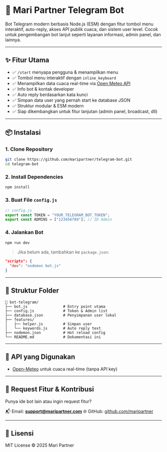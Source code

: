 # 🤖 Mari Partner Telegram Bot

Bot Telegram modern berbasis Node.js (ESM) dengan fitur tombol menu interaktif, auto-reply, akses API publik cuaca, dan sistem user level. Cocok untuk pengembangan bot lanjut seperti layanan informasi, admin panel, dan lainnya.

---

## ✨ Fitur Utama

- ✅ `/start` menyapa pengguna & menampilkan menu
- ✅ Tombol menu interaktif dengan `inline_keyboard`
- ✅ Menampilkan data cuaca real-time via [Open Meteo API](https://open-meteo.com/)
- ✅ Info bot & kontak developer
- ✅ Auto reply berdasarkan kata kunci
- ✅ Simpan data user yang pernah start ke database JSON
- ✅ Struktur modular & ESM modern
- ✅ Siap dikembangkan untuk fitur lanjutan (admin panel, broadcast, dll)

---

## 📦 Instalasi

### 1. Clone Repository

```bash
git clone https://github.com/maripartner/telegram-bot.git
cd telegram-bot
```

### 2. Install Dependencies

```bash
npm install
```

### 3. Buat File `config.js`

```js
// config.js
export const TOKEN = "YOUR_TELEGRAM_BOT_TOKEN";
export const ADMINS = ["123456789"]; // ID Admin
```

### 4. Jalankan Bot

```bash
npm run dev
```

> Jika belum ada, tambahkan ke `package.json`:

```json
"scripts": {
  "dev": "nodemon bot.js"
}
```

---

## 🔧 Struktur Folder

```
📁 bot-telegram/
├── bot.js                # Entry point utama
├── config.js             # Token & Admin list
├── database.json         # Penyimpanan user lokal
├── features/
│   ├── helper.js         # Simpan user
│   └── keywords.js       # Auto reply text
├── nodemon.json          # Hot reload config
└── README.md             # Dokumentasi ini
```

---

## 📡 API yang Digunakan

- [Open-Meteo](https://open-meteo.com/) untuk cuaca real-time (tanpa API key)

---

## 🤝 Request Fitur & Kontribusi

Punya ide bot lain atau ingin request fitur?

📬 Email: **support@maripartner.com**
🌐 GitHub: [github.com/maripartner](https://github.com/maripartner)

---

## 📜 Lisensi

MIT License © 2025 Mari Partner
